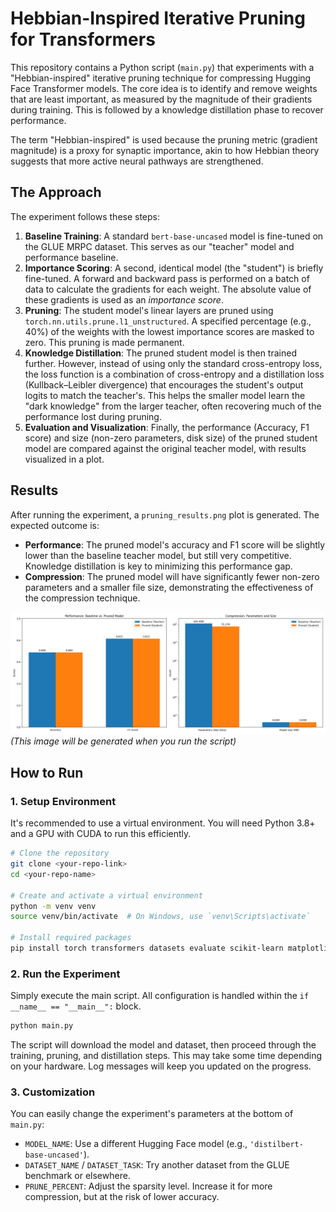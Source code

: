 # Hebbian-Inspired Iterative Pruning for Transformers

This repository contains a Python script (`main.py`) that experiments with a "Hebbian-inspired" iterative pruning technique for compressing Hugging Face Transformer models. The core idea is to identify and remove weights that are least important, as measured by the magnitude of their gradients during training. This is followed by a knowledge distillation phase to recover performance.

The term "Hebbian-inspired" is used because the pruning metric (gradient magnitude) is a proxy for synaptic importance, akin to how Hebbian theory suggests that more active neural pathways are strengthened.

## The Approach

The experiment follows these steps:

1.  **Baseline Training**: A standard `bert-base-uncased` model is fine-tuned on the GLUE MRPC dataset. This serves as our "teacher" model and performance baseline.
2.  **Importance Scoring**: A second, identical model (the "student") is briefly fine-tuned. A forward and backward pass is performed on a batch of data to calculate the gradients for each weight. The absolute value of these gradients is used as an *importance score*.
3.  **Pruning**: The student model's linear layers are pruned using `torch.nn.utils.prune.l1_unstructured`. A specified percentage (e.g., 40%) of the weights with the lowest importance scores are masked to zero. This pruning is made permanent.
4.  **Knowledge Distillation**: The pruned student model is then trained further. However, instead of using only the standard cross-entropy loss, the loss function is a combination of cross-entropy and a distillation loss (Kullback–Leibler divergence) that encourages the student's output logits to match the teacher's. This helps the smaller model learn the "dark knowledge" from the larger teacher, often recovering much of the performance lost during pruning.
5.  **Evaluation and Visualization**: Finally, the performance (Accuracy, F1 score) and size (non-zero parameters, disk size) of the pruned student model are compared against the original teacher model, with results visualized in a plot.

## Results

After running the experiment, a `pruning_results.png` plot is generated. The expected outcome is:

* **Performance**: The pruned model's accuracy and F1 score will be slightly lower than the baseline teacher model, but still very competitive. Knowledge distillation is key to minimizing this performance gap.
* **Compression**: The pruned model will have significantly fewer non-zero parameters and a smaller file size, demonstrating the effectiveness of the compression technique.

![Results Plot](pruning_results.png)
*(This image will be generated when you run the script)*

## How to Run

### 1. Setup Environment

It's recommended to use a virtual environment. You will need Python 3.8+ and a GPU with CUDA to run this efficiently.

```bash
# Clone the repository
git clone <your-repo-link>
cd <your-repo-name>

# Create and activate a virtual environment
python -m venv venv
source venv/bin/activate  # On Windows, use `venv\Scripts\activate`

# Install required packages
pip install torch transformers datasets evaluate scikit-learn matplotlib
```

### 2. Run the Experiment

Simply execute the main script. All configuration is handled within the `if __name__ == "__main__":` block.

```bash
python main.py
```

The script will download the model and dataset, then proceed through the training, pruning, and distillation steps. This may take some time depending on your hardware. Log messages will keep you updated on the progress.

### 3. Customization

You can easily change the experiment's parameters at the bottom of `main.py`:

* `MODEL_NAME`: Use a different Hugging Face model (e.g., `'distilbert-base-uncased'`).
* `DATASET_NAME` / `DATASET_TASK`: Try another dataset from the GLUE benchmark or elsewhere.
* `PRUNE_PERCENT`: Adjust the sparsity level. Increase it for more compression, but at the risk of lower accuracy.